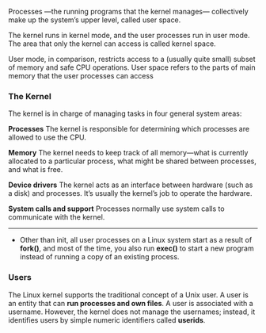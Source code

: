 Processes —the running programs that the kernel manages— collectively make up the system’s upper level, called user space.


The kernel runs in kernel mode, and the user processes run in user mode. The area that only the kernel can access is called kernel space.  


User mode, in comparison, restricts access to a (usually quite small) subset of memory and safe CPU operations. User space refers to the parts of main memory that the user processes can access


### The Kernel

The kernel is in charge of managing tasks in four general system areas:

**Processes** The kernel is responsible for determining which processes
are allowed to use the CPU.

**Memory** The kernel needs to keep track of all memory—what is currently allocated to a particular process, what might be shared between processes, and what is free.

**Device drivers** The kernel acts as an interface between hardware (such as a disk) and processes. It’s usually the kernel’s job to operate the hardware.

**System calls and support** Processes normally use system calls to communicate with the kernel.

-----

- Other than init, all user processes on a Linux system start as a result of **fork()**, and most of the time, you also run **exec()** to start a new program instead of running a copy of an existing process.

### Users
The Linux kernel supports the traditional concept of a Unix user. A user is an entity that can __run processes and own files__. A user is associated with a username. However, the kernel does not manage the usernames; instead, it identifies users by simple numeric identifiers called **userids**.

